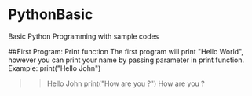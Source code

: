 # PythonBasic
 Basic Python Programming with sample codes

##First Program: Print function
The first program will print "Hello World", however you can print your name by passing parameter in print function.
Example: print("Hello John")
>> Hello John
print("How are you ?")
>> How are you ?